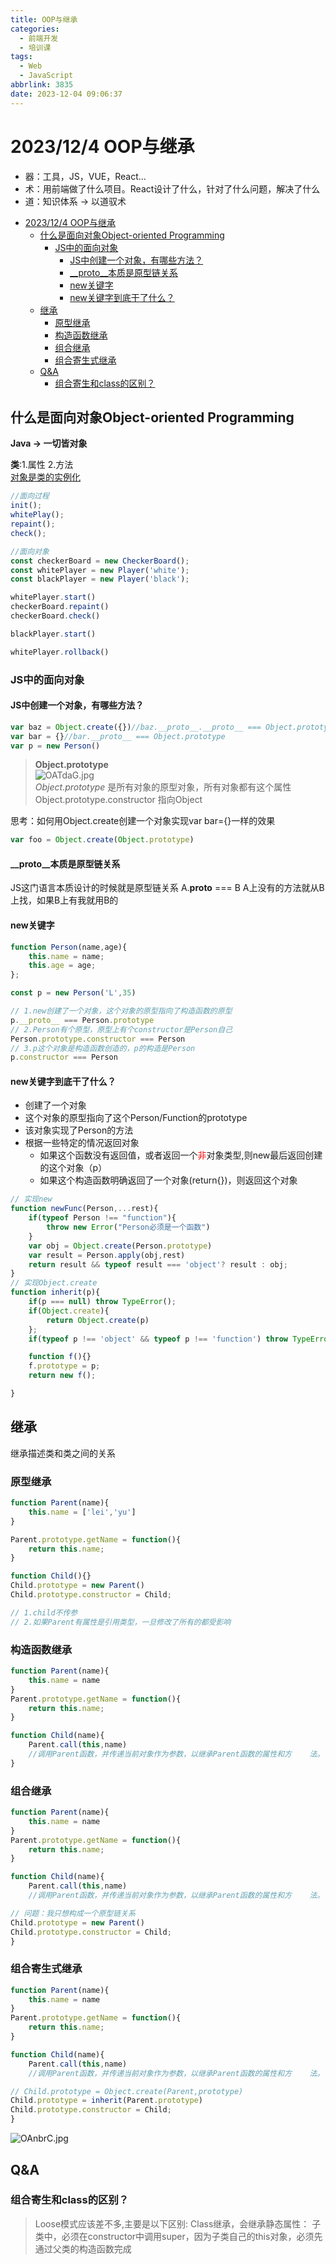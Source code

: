 ```yaml
---
title: OOP与继承
categories:
  - 前端开发
  - 培训课
tags:
  - Web
  - JavaScript
abbrlink: 3835
date: 2023-12-04 09:06:37
---
```

# 2023/12/4 OOP与继承

* 器：工具，JS，VUE，React...
* 术：用前端做了什么项目。React设计了什么，针对了什么问题，解决了什么
* 道：知识体系 -> 以道驭术

<!-- more -->
* [2023/12/4 OOP与继承](#2023124-oop与继承)
  * [什么是面向对象Object-oriented Programming](#什么是面向对象object-oriented-programming)
    * [JS中的面向对象](#js中的面向对象)
      * [JS中创建一个对象，有哪些方法？](#js中创建一个对象有哪些方法)
      * [\_\_proto\_\_本质是原型链关系](#__proto__本质是原型链关系)
      * [new关键字](#new关键字)
      * [new关键字到底干了什么？](#new关键字到底干了什么)
  * [继承](#继承)
    * [原型继承](#原型继承)
    * [构造函数继承](#构造函数继承)
    * [组合继承](#组合继承)
    * [组合寄生式继承](#组合寄生式继承)
  * [Q\&A](#qa)
    * [组合寄生和class的区别？](#组合寄生和class的区别)

## 什么是面向对象Object-oriented Programming

**Java -> 一切皆对象**

**类**:1.属性 2.方法  
<u>对象是类的实例化</u>

```js
//面向过程
init();
whitePlay();
repaint();
check();

//面向对象
const checkerBoard = new CheckerBoard();
const whitePlayer = new Player('white');
const blackPlayer = new Player('black');

whitePlayer.start()
checkerBoard.repaint()
checkerBoard.check()

blackPlayer.start()

whitePlayer.rollback()
```

### JS中的面向对象

#### JS中创建一个对象，有哪些方法？

```js
var baz = Object.create({})//baz.__proto__.__proto__ === Object.prototype
var bar = {}//bar.__proto__ === Object.prototype
var p = new Person()
```

>**Object.prototype**  
![OATdaG.jpg](https://ooo.0x0.ooo/2023/12/04/OATdaG.jpg)  
*Object.prototype* 是所有对象的原型对象，所有对象都有这个属性
Object.prototype.constructor 指向Object

思考：如何用Object.create创建一个对象实现var bar={}一样的效果

```js
var foo = Object.create(Object.prototype)
```

#### __proto__本质是原型链关系

JS这门语言本质设计的时候就是原型链关系
A.**proto** === B
A上没有的方法就从B上找，如果B上有我就用B的

#### new关键字

```js
function Person(name,age){
    this.name = name;
    this.age = age;
};

const p = new Person('L',35)

// 1.new创建了一个对象，这个对象的原型指向了构造函数的原型
p.__proto__ === Person.prototype
// 2.Person有个原型，原型上有个constructor是Person自己
Person.prototype.constructor === Person
// 3.p这个对象是构造函数创造的，p的构造是Person  
p.constructor === Person

```

#### new关键字到底干了什么？

* 创建了一个对象
* 这个对象的原型指向了这个Person/Function的prototype
* 该对象实现了Person的方法
* 根据一些特定的情况返回对象
  * 如果这个函数没有返回值，或者返回一个<font color="red">非</font>对象类型,则new最后返回创建的这个对象（p）
  * 如果这个构造函数明确返回了一个对象(return{})，则返回这个对象

```js
// 实现new
function newFunc(Person,...rest){
    if(typeof Person !== "function"){
        throw new Error("Person必须是一个函数")
    }
    var obj = Object.create(Person.prototype)
    var result = Person.apply(obj,rest)
    return result && typeof result === 'object'? result : obj;
}
// 实现Object.create
function inherit(p){
    if(p === null) throw TypeError();
    if(Object.create){
        return Object.create(p)
    };
    if(typeof p !== 'object' && typeof p !== 'function') throw TypeError()

    function f(){}
    f.prototype = p;
    return new f();

}

```

## 继承

继承描述类和类之间的关系

### 原型继承

```js
function Parent(name){
    this.name = ['lei','yu']
}

Parent.prototype.getName = function(){
    return this.name;
}

function Child(){}
Child.prototype = new Parent()
Child.prototype.constructor = Child;

// 1.child不传参
// 2.如果Parent有属性是引用类型，一旦修改了所有的都受影响
```

### 构造函数继承

```js
function Parent(name){
    this.name = name
}
Parent.prototype.getName = function(){
    return this.name;
}

function Child(name){
    Parent.call(this,name)
    //调用Parent函数，并传递当前对象作为参数，以继承Parent函数的属性和方    法。
}
```

### 组合继承

```js
function Parent(name){
    this.name = name
}
Parent.prototype.getName = function(){
    return this.name;
}

function Child(name){
    Parent.call(this,name)
    //调用Parent函数，并传递当前对象作为参数，以继承Parent函数的属性和方    法。

// 问题：我只想构成一个原型链关系
Child.prototype = new Parent()
Child.prototype.constructor = Child;
}
```

### 组合寄生式继承

```js
function Parent(name){
    this.name = name
}
Parent.prototype.getName = function(){
    return this.name;
}

function Child(name){
    Parent.call(this,name)
    //调用Parent函数，并传递当前对象作为参数，以继承Parent函数的属性和方    法。

// Child.prototype = Object.create(Parent,prototype)
Child.prototype = inherit(Parent.prototype)
Child.prototype.constructor = Child;
}
```

![OAnbrC.jpg](https://ooo.0x0.ooo/2023/12/04/OAnbrC.jpg         )

## Q&A

### 组合寄生和class的区别？

>Loose模式应该差不多,主要是以下区别:
Class继承，会继承静态属性：
子类中，必须在constructor中调用super，因为子类自己的this对象，必须先通过父类的构造函数完成
